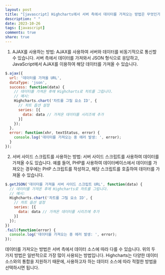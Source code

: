 ```yaml
---
layout: post
title: "[javascript] Highcharts에서 서버 측에서 데이터를 가져오는 방법은 무엇인가요?"
description: " "
date: 2023-10-26
tags: [javascript]
comments: true
share: true
---
```


1. AJAX를 사용하는 방법: AJAX를 사용하여 서버와 데이터를 비동기적으로 통신할 수 있습니다. 서버 측에서 데이터를 가져와서 JSON 형식으로 응답하고, JavaScript에서 AJAX를 이용하여 해당 데이터를 가져올 수 있습니다.

```javascript
$.ajax({
  url: '데이터를 가져올 URL',
  dataType: 'json',
  success: function(data) {
    // 데이터를 가져온 후에 Highcharts로 차트를 그립니다.
    // 예시: 
    Highcharts.chart('차트를 그릴 요소 ID', {
      // 차트 옵션 설정
      series: [{
        data: data // 가져온 데이터를 시리즈에 추가
      }]
    });
  },
  error: function(xhr, textStatus, error) {
    console.log('데이터를 가져오는 중 에러 발생: ', error);
  }
});
```

2. 서버 사이드 스크립트를 사용하는 방법: 서버 사이드 스크립트를 사용하여 데이터를 가져올 수도 있습니다. 예를 들어, PHP를 사용하여 데이터베이스에서 데이터를 가져오는 경우에는 PHP 스크립트를 작성하고, 해당 스크립트를 호출하여 데이터를 가져올 수 있습니다.

```javascript
$.getJSON('데이터를 가져올 서버 사이드 스크립트 URL', function(data) {
  // 데이터를 가져온 후에 Highcharts로 차트를 그립니다.
  // 예시: 
  Highcharts.chart('차트를 그릴 요소 ID', {
    // 차트 옵션 설정
    series: [{
      data: data // 가져온 데이터를 시리즈에 추가
    }]
  });
})
.fail(function(error) {
  console.log('데이터를 가져오는 중 에러 발생: ', error);
});
```

데이터를 가져오는 방법은 서버 측에서 데이터 소스에 따라 다를 수 있습니다. 위의 두 가지 방법은 일반적으로 가장 많이 사용되는 방법입니다. Highcharts는 다양한 데이터 소스와의 통합을 지원하기 때문에, 사용하고자 하는 데이터 소스에 따라 적절한 방법을 선택하시면 됩니다.